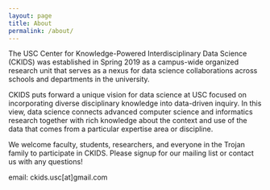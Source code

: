 ```yaml
---
layout: page
title: About
permalink: /about/
---
```


The USC Center for Knowledge-Powered Interdisciplinary Data Science (CKIDS) was established in Spring 2019 as a campus-wide organized research unit that serves as a nexus for data science collaborations across schools and departments in the university.

CKIDS puts forward a unique vision for data science at USC focused on incorporating diverse disciplinary knowledge into data-driven inquiry.  In this view, data science connects advanced computer science and informatics research together with rich knowledge about the context and use of the data that comes from a particular expertise area or discipline.

We welcome faculty, students, researchers, and everyone in the Trojan family to participate in CKIDS.  Please signup for our mailing list or contact us with any questions!

email: ckids.usc[at]gmail.com
